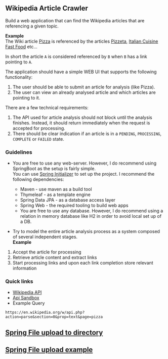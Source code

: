 
## Wikipedia Article Crawler

Build a web application that can find the Wikipedia articles that are referencing a given topic.

**Example**  
The Wiki article [Pizza](https://en.wikipedia.org/wiki/Pizza) is referenced by the articles
[Pizzeta](https://en.wikipedia.org/wiki/Pizzetta), [Italian Cuisine](https://en.wikipedia.org/wiki/Italian_cuisine)
[Fast Food](https://en.wikipedia.org/wiki/Fast_food) etc...

In short the article `A` is considered referenced by `B` when `B` has a link pointing to `A`.

The application should have a simple WEB UI that supports the following functionality:
1. The user should be able to submit an article for analysis (like Pizza).
2. The user can view an already analysed article and which articles are pointing to it. 

There are a few technical requirements:
1. The API used for article analysis should not block until the analysis finishes. Instead, it should return immediately when the request is accepted for processing.
2. There should be clear indication if an article is in a `PENDING`, `PROCESSING`, `COMPLETE` or `FAILED` state.
    

### Guidelines
- You are free to use any web-server. However, I do recommend using SpringBoot as the setup is fairly simple.  
You can use [Spring Initializer](https://start.spring.io/) to set up the project. I recommend the following dependencies: 
    - Maven - use maven as a build tool
    - Thymeleaf - as a template engine
    - Spring Data JPA - as a database access layer
    - Spring Web - the required tooling to build web apps
    - You are free to use any database. However, I do recommend using a relation in memory database like H2 in order to avoid local set up of a DB.

- Try to model the entire article analysis process as a system composed of several independent stages.  
**Example**  
1. Accept the article for processing
2. Retrieve article content and extract links
3. Start processing links and upon each link completion store relevant information


### Quick links

- [Wikipedia API](https://www.mediawiki.org/wiki/API:Main_page)
- [Api Sandbox](https://www.mediawiki.org/wiki/Special:ApiSandbox#action=query&list=search&srsearch=meaning)
- Example Query
```
https://en.wikipedia.org/w/api.php?action=parse&section=0&prop=text&page=pizza
```

## [Spring File upload to directory](https://bezkoder.com/spring-boot-file-upload/)
## [Spring File upload example](https://spring.io/guides/gs/uploading-files/)